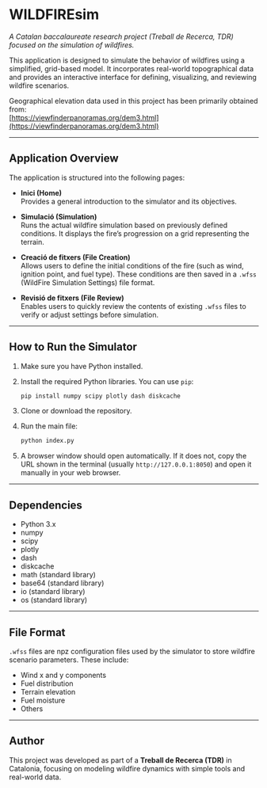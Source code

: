 # WILDFIREsim

_A Catalan baccalaureate research project (Treball de Recerca, TDR) focused on the simulation of wildfires._

This application is designed to simulate the behavior of wildfires using a simplified, grid-based model. It incorporates real-world topographical data and provides an interactive interface for defining, visualizing, and reviewing wildfire scenarios.

Geographical elevation data used in this project has been primarily obtained from:  
[https://viewfinderpanoramas.org/dem3.html](https://viewfinderpanoramas.org/dem3.html)

---

## Application Overview

The application is structured into the following pages:

- **Inici (Home)**  
  Provides a general introduction to the simulator and its objectives.

- **Simulació (Simulation)**  
  Runs the actual wildfire simulation based on previously defined conditions. It displays the fire’s progression on a grid representing the terrain.

- **Creació de fitxers (File Creation)**  
  Allows users to define the initial conditions of the fire (such as wind, ignition point, and fuel type). These conditions are then saved in a `.wfss` (WildFire Simulation Settings) file format.

- **Revisió de fitxers (File Review)**  
  Enables users to quickly review the contents of existing `.wfss` files to verify or adjust settings before simulation.

---

## How to Run the Simulator

1. Make sure you have Python installed.

2. Install the required Python libraries. You can use `pip`:

   ```bash
   pip install numpy scipy plotly dash diskcache
   ```

3. Clone or download the repository.

4. Run the main file:

   ```bash
   python index.py
   ```

5. A browser window should open automatically. If it does not, copy the URL shown in the terminal (usually `http://127.0.0.1:8050`) and open it manually in your web browser.

---

## Dependencies

- Python 3.x
- numpy
- scipy
- plotly
- dash
- diskcache
- math (standard library)
- base64 (standard library)
- io (standard library)
- os (standard library)

---

## File Format

`.wfss` files are npz configuration files used by the simulator to store wildfire scenario parameters. These include:

- Wind x and y components
- Fuel distribution
- Terrain elevation
- Fuel moisture
- Others

---

## Author

This project was developed as part of a **Treball de Recerca (TDR)** in Catalonia, focusing on modeling wildfire dynamics with simple tools and real-world data.

